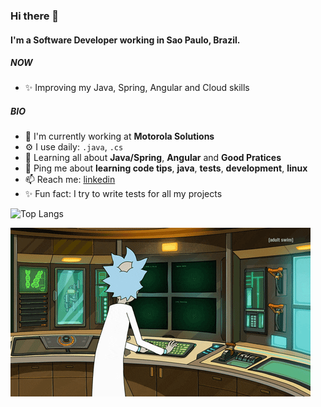 ### Hi there 👋

#### I'm a Software Developer working in Sao Paulo, Brazil.

##### NOW

- ✨ Improving my Java, Spring, Angular and Cloud skills
##### BIO

- 🏢 I'm currently working at **Motorola Solutions**
- ⚙️ I use daily: `.java`, `.cs`
- 🌱 Learning all about **Java/Spring**, **Angular** and **Good Pratices**
- 💬 Ping me about **learning code tips**, **java**, **tests**, **development**, **linux**
- 📫 Reach me: [linkedin](https://www.linkedin.com/in/natanxds/)
- ✨ Fun fact: I try to write tests for all my projects

![Top Langs](https://github-readme-stats.vercel.app/api/top-langs/?username=natanxds&layout=compact)

![Alt Text](https://raw.githubusercontent.com/ahmetbaglan/ahmetbaglan/main/images/rick.gif)


